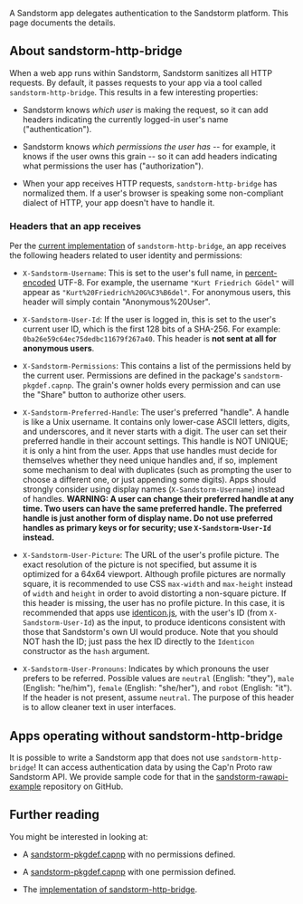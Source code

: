 A Sandstorm app delegates authentication to the Sandstorm
platform. This page documents the details.

## About sandstorm-http-bridge

When a web app runs within Sandstorm, Sandstorm sanitizes all HTTP
requests. By default, it passes requests to your app via a tool called
`sandstorm-http-bridge`. This results in a few interesting properties:

* Sandstorm knows *which user* is making the request, so it can add
  headers indicating the currently logged-in user's name
  ("authentication").

* Sandstorm knows *which permissions the user has* -- for example, it
  knows if the user owns this grain -- so it can add headers
  indicating what permissions the user has ("authorization").

* When your app receives HTTP requests, `sandstorm-http-bridge` has
  normalized them. If a user's browser is speaking some non-compliant
  dialect of HTTP, your app doesn't have to handle it.

### Headers that an app receives

Per the
[current implementation](https://github.com/sandstorm-io/sandstorm/blob/411b344f3acb151693036f3c061b153a2fd91d68/src/sandstorm/sandstorm-http-bridge.c%2B%2B)
of `sandstorm-http-bridge`, an app receives the following headers
related to user identity and permissions:

* `X-Sandstorm-Username`: This is set to the user's full name, in
  [percent-encoded](http://en.wikipedia.org/wiki/Percent-encoding)
  UTF-8. For example, the username `"Kurt Friedrich Gödel"` will
  appear as `"Kurt%20Friedrich%20G%C3%B6del"`.  For anonymous users,
  this header will simply contain "Anonymous%20User".

* `X-Sandstorm-User-Id`: If the user is logged in, this is set to the
  user's current user ID, which is the first 128 bits of a
  SHA-256. For example: `0ba26e59c64ec75dedbc11679f267a40`.  This
  header is **not sent at all for anonymous users**.

* `X-Sandstorm-Permissions`: This contains a list of the permissions
  held by the current user. Permissions are defined in the package's
  `sandstorm-pkgdef.capnp`. The grain's owner holds every permission
  and can use the "Share" button to authorize other users.

* `X-Sandstorm-Preferred-Handle`: The user's preferred "handle". A
  handle is like a Unix username. It contains only lower-case ASCII
  letters, digits, and underscores, and it never starts with a digit.
  The user can set their preferred handle in their account settings.
  This handle is NOT UNIQUE; it is only a hint from the user. Apps
  that use handles must decide for themselves whether they need
  unique handles and, if so, implement some mechanism to deal with
  duplicates (such as prompting the user to choose a different one,
  or just appending some digits). Apps should strongly consider
  using display names (`X-Sandstorm-Username`) instead of handles.
  **WARNING: A user can change their preferred handle at any time.
  Two users can have the same preferred handle. The preferred handle
  is just another form of display name. Do not use preferred handles
  as primary keys or for security; use `X-Sandstorm-User-Id`
  instead.**

* `X-Sandstorm-User-Picture`: The URL of the user's profile picture.
  The exact resolution of the picture is not specified, but assume
  it is optimized for a 64x64 viewport. Although profile pictures
  are normally square, it is recommended to use CSS `max-width` and
  `max-height` instead of `width` and `height` in order to avoid
  distorting a non-square picture. If this header is missing, the
  user has no profile picture. In this case, it is recommended that
  apps use [identicon.js](https://github.com/stewartlord/identicon.js),
  with the user's ID (from `X-Sandstorm-User-Id`) as the input, to
  produce identicons consistent with those that Sandstorm's own UI
  would produce. Note that you should NOT hash the ID; just pass the
  hex ID directly to the `Identicon` constructor as the `hash`
  argument.

* `X-Sandstorm-User-Pronouns`: Indicates by which pronouns the user
  prefers to be referred. Possible values are `neutral` (English:
  "they"), `male` (English: "he/him"), `female` (English: "she/her"),
  and `robot` (English: "it"). If the header is not present, assume
  `neutral`. The purpose of this header is to allow cleaner text in
  user interfaces.

## Apps operating without sandstorm-http-bridge

It is possible to write a Sandstorm app that does not use
`sandstorm-http-bridge`! It can access authentication data by using
the Cap'n Proto raw Sandstorm API. We provide sample code for that in
the
[sandstorm-rawapi-example](https://github.com/sandstorm-io/sandstorm-rawapi-example)
repository on GitHub.

## Further reading

You might be interested in looking at:

* A [sandstorm-pkgdef.capnp](https://github.com/kentonv/ssjekyll/blob/fd09dbdbd6644abe63c50060044b71556130c30d/sandstorm-pkgdef.capnp)
  with no permissions defined.

* A [sandstorm-pkgdef.capnp](https://github.com/jparyani/mediawiki-sandstorm/blob/8c7a7d10b6121cb5e94247f7ea27a46ebf8e84eb/sandstorm-pkgdef.capnp)
  with one permission defined.

* The [implementation of
  sandstorm-http-bridge](https://github.com/sandstorm-io/sandstorm/blob/411b344f3acb151693036f3c061b153a2fd91d68/src/sandstorm/sandstorm-http-bridge.c%2B%2B).
